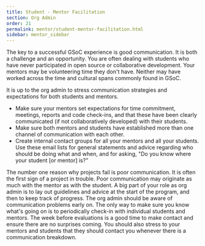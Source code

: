 ```yaml
---
title: Student - Mentor Facilitation
section: Org Admin
order: 21
permalink: mentor/student-mentor-facilitation.html
sidebar: mentor_sidebar
---
```


The key to a successful GSoC experience is good communication. It is both a challenge and an opportunity. You are often dealing with students who have never participated in open source or collaborative development. Your mentors may be volunteering time they don't have. Neither may have worked across the time and cultural spans commonly found in GSoC.

It is up to the org admin to stress communication strategies and expectations for both students and mentors.



*   Make sure your mentors set expectations for time commitment, meetings, reports and code check-ins, and that these have been clearly communicated (if not collaboratively developed) with their students.
*   Make sure both mentors and students have established more than one channel of communication with each other.
*   Create internal contact groups for all your mentors and all your students. Use these email lists for general statements and advice regarding who should be doing what and when, and for asking, "Do you know where your student [or mentor] is?"

The number one reason why projects fail is poor communication. It is often the first sign of a project in trouble. Poor communication may originate as much with the mentor as with the student.  A big part of your role as org admin is to lay out guidelines and advice at the start of the program, and then to keep track of progress. The org admin should be aware of communication problems early on. The only way to make sure you know what's going on is to periodically check-in with individual students and mentors. The week before evaluations is a good time to make contact and ensure there are no surprises coming.  You should also stress to your mentors and students that they should contact you whenever there is a communication breakdown.



